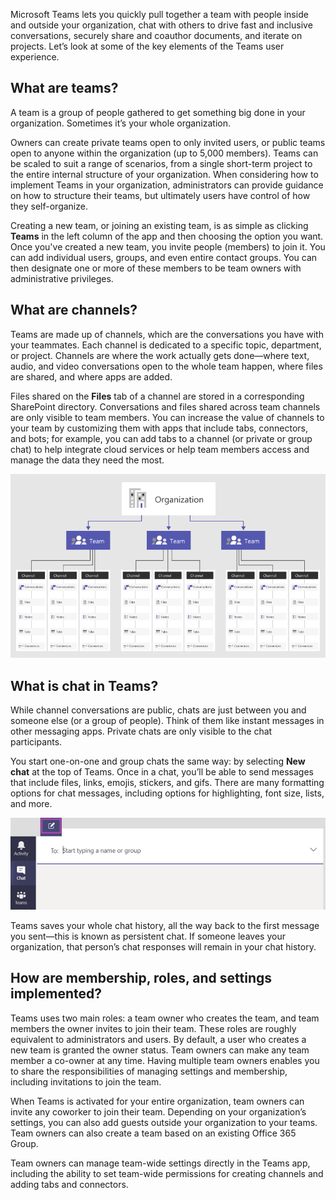 Microsoft Teams lets you quickly pull together a team with people inside and outside your organization, chat with others to drive fast and inclusive conversations, securely share and coauthor documents, and iterate on projects. Let’s look at some of the key elements of the Teams user experience.
 
## What are teams?

A team is a group of people gathered to get something big done in your organization. Sometimes it’s your whole organization.

Owners can create private teams open to only invited users, or public teams open to anyone within the organization (up to 5,000 members). Teams can be scaled to suit a range of scenarios, from a single short-term project to the entire internal structure of your organization. When considering how to implement Teams in your organization, administrators can provide guidance on how to structure their teams, but ultimately users have control of how they self-organize.

Creating a new team, or joining an existing team, is as simple as clicking **Teams** in the left column of the app and then choosing the option you want. Once you've created a new team, you invite people (members) to join it. You can add individual users, groups, and even entire contact groups. You can then designate one or more of these members to be team owners with administrative privileges.

## What are channels?

Teams are made up of channels, which are the conversations you have with your teammates. Each channel is dedicated to a specific topic, department, or project. Channels are where the work actually gets done—where text, audio, and video conversations open to the whole team happen, where files are shared, and where apps are added.

Files shared on the **Files** tab of a channel are stored in a corresponding SharePoint directory. Conversations and files shared across team channels are only visible to team members. You can increase the value of channels to your team by customizing them with apps that include tabs, connectors, and bots; for example, you can add tabs to a channel (or private or group chat) to help integrate cloud services or help team members access and manage the data they need the most.

![Example of a team created to align with organizational structure](../media/user-exp-channels.png)

## What is chat in Teams?

While channel conversations are public, chats are just between you and someone else (or a group of people). Think of them like instant messages in other messaging apps. Private chats are only visible to the chat participants.
 
You start one-on-one and group chats the same way: by selecting **New chat** at the top of Teams. Once in a chat, you’ll be able to send messages that include files, links, emojis, stickers, and gifs. There are many formatting options for chat messages, including options for highlighting, font size, lists, and more.

![Chat window](../media/user-exp-chat.png)

Teams saves your whole chat history, all the way back to the first message you sent—this is known as persistent chat. If someone leaves your organization, that person’s chat responses will remain in your chat history.
 
## How are membership, roles, and settings implemented?

Teams uses two main roles: a team owner who creates the team, and team members the owner invites to join their team. These roles are roughly equivalent to administrators and users. By default, a user who creates a new team is granted the owner status. Team owners can make any team member a co-owner at any time. Having multiple team owners enables you to share the responsibilities of managing settings and membership, including invitations to join the team.

When Teams is activated for your entire organization, team owners can invite any coworker to join their team. Depending on your organization’s settings, you can also add guests outside your organization to your teams. Team owners can also create a team based on an existing Office 365 Group.

Team owners can manage team-wide settings directly in the Teams app, including the ability to set team-wide permissions for creating channels and adding tabs and connectors.